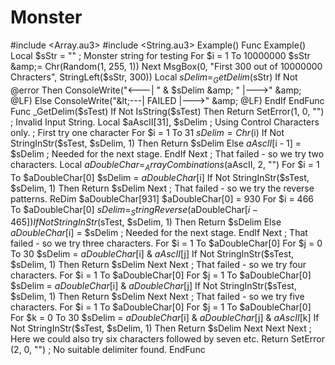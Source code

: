 # Monster
#include &lt;Array.au3> #include &lt;String.au3>  Example()  Func Example()     Local $sStr = "" ; Monster string for testing     For $i = 1 To 10000000         $sStr &amp;= Chr(Random(1, 255, 1))     Next      MsgBox(0, "First 300 out of 10000000 Chracters", StringLeft($sStr, 300))     Local $sDelim = _GetDelim($sStr)     If Not @error Then         ConsoleWrite("&lt;---| " &amp; $sDelim &amp; " |--->" &amp; @LF)     Else         ConsoleWrite("&lt;---| FAILED |--->" &amp; @LF)     EndIf EndFunc  Func _GetDelim($sTest)     If Not IsString($sTest) Then Return SetError(1, 0, "") ; Invalid Input String.      Local $aAscII[31], $sDelim ; Using Control Characters only.     ; First try one character     For $i = 1 To 31         $sDelim = Chr($i)         If Not StringInStr($sTest, $sDelim, 1) Then             Return $sDelim         Else             $aAscII[$i - 1] = $sDelim ; Needed for the next stage.         EndIf     Next      ; That failed - so we try two characters.     Local $aDoubleChar = _ArrayCombinations($aAscII, 2, "")     For $i = 1 To $aDoubleChar[0]         $sDelim = $aDoubleChar[$i]         If Not StringInStr($sTest, $sDelim, 1) Then Return $sDelim     Next      ; That failed - so we try the reverse patterns.     ReDim $aDoubleChar[931]     $aDoubleChar[0] = 930      For $i = 466 To $aDoubleChar[0]         $sDelim = _StringReverse($aDoubleChar[$i -465])         If Not StringInStr($sTest, $sDelim, 1) Then             Return $sDelim         Else             $aDoubleChar[$i] = $sDelim ; Needed for the next stage.         EndIf     Next      ; That failed - so we try three characters.     For $i = 1 To $aDoubleChar[0]         For $j = 0 To 30             $sDelim = $aDoubleChar[$i] &amp; $aAscII[$j]             If Not StringInStr($sTest, $sDelim, 1) Then Return $sDelim         Next     Next      ; That failed - so we try four characters.     For $i = 1 To $aDoubleChar[0]         For $j = 1 To $aDoubleChar[0]             $sDelim = $aDoubleChar[$i] &amp; $aDoubleChar[$j]             If Not StringInStr($sTest, $sDelim, 1) Then Return $sDelim         Next     Next      ; That failed - so we try five characters.     For $i = 1 To $aDoubleChar[0]         For $j = 1 To $aDoubleChar[0]             For $k = 0 To 30                 $sDelim = $aDoubleChar[$i] &amp; $aDoubleChar[$j] &amp; $aAscII[$k]                 If Not StringInStr($sTest, $sDelim, 1) Then Return $sDelim             Next         Next     Next      ; Here we could also try six characters followed by seven etc.     Return SetError (2, 0, "") ; No suitable delimiter found. EndFunc
